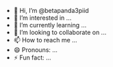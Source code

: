 - 👋 Hi, I’m @betapanda3piid
- 👀 I’m interested in ...
- 🌱 I’m currently learning ...
- 💞️ I’m looking to collaborate on ...
- 📫 How to reach me ...
- 😄 Pronouns: ...
- ⚡ Fun fact: ...

<!---
betapanda3piid/betapanda3piid is a ✨ special ✨ repository because its `README.md` (this file) appears on your GitHub profile.
You can click the Preview link to take a look at your changes.
--->
